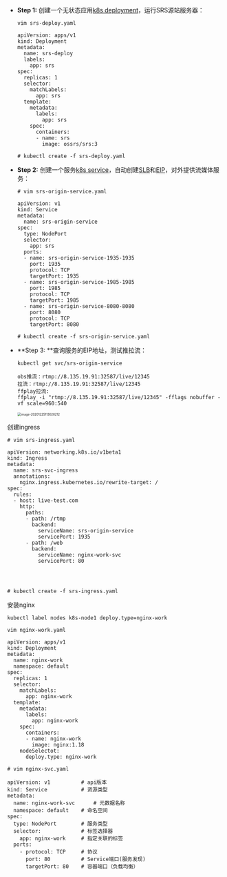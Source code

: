 - **Step 1:** 创建一个无状态应用[k8s deployment](https://v1-14.docs.kubernetes.io/docs/concepts/workloads/controllers/deployment)，运行SRS源站服务器：

  ```
  vim srs-deploy.yaml
  
  apiVersion: apps/v1
  kind: Deployment
  metadata:
    name: srs-deploy
    labels:
      app: srs
  spec:
    replicas: 1
    selector:
      matchLabels:
        app: srs
    template:
      metadata:
        labels:
          app: srs
      spec:
        containers:
        - name: srs
          image: ossrs/srs:3
          
  # kubectl create -f srs-deploy.yaml
  ```

- **Step 2:** 创建一个服务[k8s service](https://v1-14.docs.kubernetes.io/docs/concepts/services-networking/service)，自动创建[SLB](https://www.aliyun.com/product/slb)和[EIP](https://www.aliyun.com/product/eip)，对外提供流媒体服务：

  ```
  # vim srs-origin-service.yaml
  
  apiVersion: v1
  kind: Service
  metadata:
    name: srs-origin-service
  spec:
    type: NodePort
    selector:
      app: srs
    ports:
    - name: srs-origin-service-1935-1935
      port: 1935
      protocol: TCP
      targetPort: 1935
    - name: srs-origin-service-1985-1985
      port: 1985
      protocol: TCP
      targetPort: 1985
    - name: srs-origin-service-8080-8080
      port: 8080
      protocol: TCP
      targetPort: 8080
      
  # kubectl create -f srs-origin-service.yaml
  ```

- **Step 3: **查询服务的EIP地址，测试推拉流：

  ```
  kubectl get svc/srs-origin-service
  
  obs推流：rtmp://8.135.19.91:32587/live/12345
  拉流：rtmp://8.135.19.91:32587/live/12345
  ffplay拉流:
  ffplay -i "rtmp://8.135.19.91:32587/live/12345" -fflags nobuffer -vf scale=960:540
  ```

  <img src="https://lc-tc.oss-cn-shenzhen.aliyuncs.com/lc-images/20201225113028.png" alt="image-20201225113028212" style="zoom: 50%;" />

创建ingress

```
# vim srs-ingress.yaml

apiVersion: networking.k8s.io/v1beta1
kind: Ingress
metadata:
  name: srs-svc-ingress
  annotations:
    nginx.ingress.kubernetes.io/rewrite-target: /
spec:
  rules:
  - host: live-test.com
    http:
      paths:
      - path: /rtmp
        backend:
          serviceName: srs-origin-service
          servicePort: 1935
      - path: /web
        backend:
          serviceName: nginx-work-svc
          servicePort: 80
        
      
          
    
# kubectl create -f srs-ingress.yaml
```

安装nginx

```
kubectl label nodes k8s-node1 deploy.type=nginx-work

vim nginx-work.yaml

apiVersion: apps/v1
kind: Deployment
metadata:
  name: nginx-work
  namespace: default
spec:
  replicas: 1
  selector:
    matchLabels:
      app: nginx-work
  template:
    metadata:
      labels:
        app: nginx-work
    spec:
      containers:
      - name: nginx-work
        image: nginx:1.18 
    nodeSelectot:
      deploy.type: nginx-work
```

```
# vim nginx-svc.yaml

apiVersion: v1      	# api版本
kind: Service			# 资源类型
metadata:
  name: nginx-work-svc		# 元数据名称
  namespace: default	# 命名空间
spec:
  type: NodePort	  	# 服务类型
  selector:				# 标签选择器
    app: nginx-work	    # 指定关联的标签
  ports:
    - protocol: TCP		# 协议
      port: 80			# Service端口(服务发现)
      targetPort: 80	# 容器端口（负载均衡）
```

